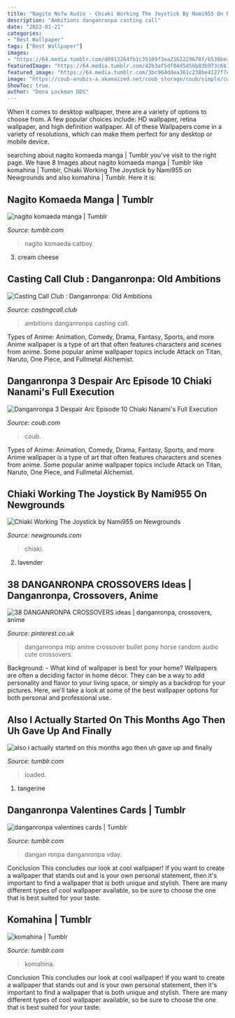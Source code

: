 ```yaml
---
title: "Nagito Nsfw Audio - Chiaki Working The Joystick By Nami955 On Newgrounds"
description: "Ambitions danganronpa casting call"
date: "2022-01-21"
categories:
- "Best Wallpaper"
tags: ["Best Wallpaper"]
images:
- "https://64.media.tumblr.com/d0913264fb1c35109f3ea2162229678f/b536be43bd883f32-84/s1280x1920/a617f14bd9b8951ed0c07e63c6b683405a84ff81.png"
featuredImage: "https://64.media.tumblr.com/42b3af5df04d5d56b83b973c6b1142eb/tumblr_p7p96d6oRS1qg5l9wo1_r1_500.png"
featured_image: "https://64.media.tumblr.com/3bc964ddea361c238be4127f7ca7c7ee/tumblr_old5arLUB21w45pmio2_1280.jpg"
image: "https://coub-anubis-a.akamaized.net/coub_storage/coub/simple/cw_image/9df179932b4/c089d7567975d9a29596b/1492225002_00026.jpg"
ShowToc: true
author: "Dena Lockman DDS"
---
```



When it comes to desktop wallpaper, there are a variety of options to choose from. A few popular choices include: HD wallpaper, retina wallpaper, and high definition wallpaper. All of these Wallpapers come in a variety of resolutions, which can make them perfect for any desktop or mobile device. 

	

		
searching about nagito komaeda manga | Tumblr you've visit to the right page. We have 8 Images about nagito komaeda manga | Tumblr like komahina | Tumblr, Chiaki Working The Joystick by Nami955 on Newgrounds and also komahina | Tumblr. Here it is:
		
    
## Nagito Komaeda Manga | Tumblr

<img loading=lazy src="https://64.media.tumblr.com/9088cac9e5f5a2283bd027853f18ed75/d50c7a636e721d54-a2/s640x960/b26e27988e2cafdb7c1c604b69016dd0a24b5c75.jpg" onerror="this.onerror=null;this.src='https://tse1.mm.bing.net/th?id=OIP.uvVeg8GN9cGg6eLad4iEkQHaHp&amp;pid=15.1';" alt="nagito komaeda manga | Tumblr">

_Source: tumblr.com_

>nagito komaeda catboy. 

	

3. cream cheese 

    
## Casting Call Club : Danganronpa: Old Ambitions

<img loading=lazy src="https://shortcut-test2.s3.amazonaws.com/uploads/project/attachment/124996/default_134065haruna_izanagi_WORM.png" onerror="this.onerror=null;this.src='https://tse2.mm.bing.net/th?id=OIP.rItL2KebhZqSqyno-NGyJAHaHa&amp;pid=15.1';" alt="Casting Call Club : Danganronpa: Old Ambitions">

_Source: castingcall.club_

>ambitions danganronpa casting call. 

	

Types of Anime: Animation, Comedy, Drama, Fantasy, Sports, and more
Anime wallpaper is a type of art that often features characters and scenes from anime. Some popular anime wallpaper topics include Attack on Titan, Naruto, One Piece, and Fullmetal Alchemist.

    
## Danganronpa 3 Despair Arc Episode 10 Chiaki Nanami&#039;s Full Execution

<img loading=lazy src="https://coub-anubis-a.akamaized.net/coub_storage/coub/simple/cw_image/9df179932b4/c089d7567975d9a29596b/1492225002_00026.jpg" onerror="this.onerror=null;this.src='https://tse2.mm.bing.net/th?id=OIP.ijWIrNqJ1cr542dE9SbD1QHaEK&amp;pid=15.1';" alt="Danganronpa 3 Despair Arc Episode 10 Chiaki Nanami&#039;s Full Execution">

_Source: coub.com_

>coub. 

	

Types of Anime: Animation, Comedy, Drama, Fantasy, Sports, and more
Anime wallpaper is a type of art that often features characters and scenes from anime. Some popular anime wallpaper topics include Attack on Titan, Naruto, One Piece, and Fullmetal Alchemist.

    
## Chiaki Working The Joystick By Nami955 On Newgrounds

<img loading=lazy src="https://art.ngfiles.com/thumbnails/934000/934172_full.png?f1560841687" onerror="this.onerror=null;this.src='https://tse1.mm.bing.net/th?id=OIP.AdBE221o8IkU8Kvvv1FZtQAAAA&amp;pid=15.1';" alt="Chiaki Working The Joystick by Nami955 on Newgrounds">

_Source: newgrounds.com_

>chiaki. 

	

2. lavender 

    
## 38 DANGANRONPA CROSSOVERS Ideas | Danganronpa, Crossovers, Anime

<img loading=lazy src="https://i.pinimg.com/236x/0a/d8/29/0ad82906744dc964c1bfbd73cd5c07d4--bullet-blonde-hair.jpg" onerror="this.onerror=null;this.src='https://tse1.mm.bing.net/th?id=OIP.lHBwoBm24XwG0-sSECrncgHaH-&amp;pid=15.1';" alt="38 DANGANRONPA CROSSOVERS ideas | danganronpa, crossovers, anime">

_Source: pinterest.co.uk_

>danganronpa mlp anime crossover bullet pony horse random audio cute crossovers. 

	

Background: - What kind of wallpaper is best for your home?
Wallpapers are often a deciding factor in home décor. They can be a way to add personality and flavor to your living space, or simply as a backdrop for your pictures. Here, we'll take a look at some of the best wallpaper options for both personal and professional use.

    
## Also I Actually Started On This Months Ago Then Uh Gave Up And Finally

<img loading=lazy src="https://64.media.tumblr.com/42b3af5df04d5d56b83b973c6b1142eb/tumblr_p7p96d6oRS1qg5l9wo1_r1_500.png" onerror="this.onerror=null;this.src='https://tse3.mm.bing.net/th?id=OIP.Z-b73cjWXTQGXAIKhbEY_gHaK2&amp;pid=15.1';" alt="also i actually started on this months ago then uh gave up and finally">

_Source: tumblr.com_

>loaded. 

	

1. tangerine 

    
## Danganronpa Valentines Cards | Tumblr

<img loading=lazy src="https://64.media.tumblr.com/3bc964ddea361c238be4127f7ca7c7ee/tumblr_old5arLUB21w45pmio2_1280.jpg" onerror="this.onerror=null;this.src='https://tse4.mm.bing.net/th?id=OIP.XutlohnPwxiBII8I8EDUywHaE8&amp;pid=15.1';" alt="danganronpa valentines cards | Tumblr">

_Source: tumblr.com_

>dangan ronpa danganronpa vday. 

	

Conclusion
This concludes our look at cool wallpaper! If you want to create a wallpaper that stands out and is your own personal statement, then it's important to find a wallpaper that is both unique and stylish. There are many different types of cool wallpaper available, so be sure to choose the one that is best suited for your taste.

    
## Komahina | Tumblr

<img loading=lazy src="https://64.media.tumblr.com/d0913264fb1c35109f3ea2162229678f/b536be43bd883f32-84/s1280x1920/a617f14bd9b8951ed0c07e63c6b683405a84ff81.png" onerror="this.onerror=null;this.src='https://tse1.mm.bing.net/th?id=OIP.7OsJC9QOgf1ZAyi9QcnVmgHaIp&amp;pid=15.1';" alt="komahina | Tumblr">

_Source: tumblr.com_

>komahina. 

	

Conclusion
This concludes our look at cool wallpaper! If you want to create a wallpaper that stands out and is your own personal statement, then it's important to find a wallpaper that is both unique and stylish. There are many different types of cool wallpaper available, so be sure to choose the one that is best suited for your taste.

